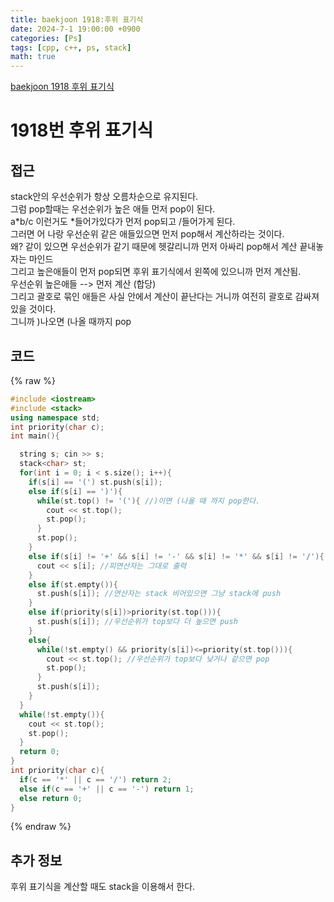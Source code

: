 ```yaml
---
title: baekjoon 1918:후위 표기식
date: 2024-7-1 19:00:00 +0900
categories: [Ps]
tags: [cpp, c++, ps, stack]
math: true
---
```


[baekjoon 1918 후위 표기식](https://www.acmicpc.net/problem/1918)

# 1918번 후위 표기식

## 접근
stack안의 우선순위가 항상 오름차순으로 유지된다.  
그럼 pop할때는 우선순위가 높은 애들 먼저 pop이 된다.  
a*b/c 이런거도 *들어가있다가 먼저 pop되고 /들어가게 된다.  
그러면 어 나랑 우선순위 같은 애들있으면 먼저 pop해서 계산하라는 것이다.  
왜? 같이 있으면 우선순위가 같기 때문에 헷갈리니까 먼저 아싸리 pop해서 계산 끝내놓자는 마인드  
그리고 높은애들이 먼저 pop되면 후위 표기식에서 왼쪽에 있으니까 먼저 계산됨.  
우선순위 높은애들 --> 먼저 계산 (합당)  
그리고 괄호로 묶인 애들은 사실 안에서 계산이 끝난다는 거니까 여전히 괄호로 감싸져 있을 것이다.  
그니까 )나오면 (나올 때까지 pop

## 코드
{% raw %}
```cpp
#include <iostream>
#include <stack>
using namespace std;
int priority(char c);
int main(){

  string s; cin >> s;
  stack<char> st;
  for(int i = 0; i < s.size(); i++){
    if(s[i] == '(') st.push(s[i]);
    else if(s[i] == ')'){
      while(st.top() != '('){ //)이면 (나올 때 까지 pop한다.
        cout << st.top();
        st.pop();
      }
      st.pop();
    }
    else if(s[i] != '+' && s[i] != '-' && s[i] != '*' && s[i] != '/'){
      cout << s[i]; //피연산자는 그대로 출력
    }
    else if(st.empty()){
      st.push(s[i]); //연산자는 stack 비어있으면 그냥 stack에 push
    }
    else if(priority(s[i])>priority(st.top())){
      st.push(s[i]); //우선순위가 top보다 더 높으면 push
    }
    else{
      while(!st.empty() && priority(s[i])<=priority(st.top())){
        cout << st.top(); //우선순위가 top보다 낮거나 같으면 pop
        st.pop();
      }
      st.push(s[i]);
    }
  }
  while(!st.empty()){
    cout << st.top();
    st.pop();
  }
  return 0;
}
int priority(char c){
  if(c == '*' || c == '/') return 2;
  else if(c == '+' || c == '-') return 1;
  else return 0;
}
```
{% endraw %}
 

## 추가 정보
후위 표기식을 계산할 때도 stack을 이용해서 한다. 


